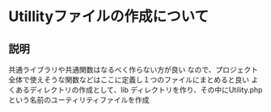 # Utillityファイルの作成について
## 説明

共通ライブラリや共通関数はなるべく作らない方が良い
なので、プロジェクト全体で使えそうな関数などはここに定義し１つのファイルにまとめると良い
よくあるディレクトリの作成として、lib ディレクトリを作り、その中にUtility.php という名前のユーティリティファイルを作成



